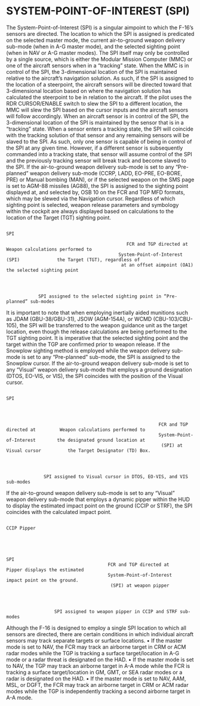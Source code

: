 
# SYSTEM-POINT-OF-INTEREST (SPI)

The System-Point-of-Interest (SPI) is a singular aimpoint to which the F-16’s sensors are directed. The location
to which the SPI is assigned is predicated on the selected master mode, the current air-to-ground weapon delivery
sub-mode (when in A-G master mode), and the selected sighting point (when in NAV or A-G master modes). The
SPI itself may only be controlled by a single source, which is either the Modular Mission Computer (MMC) or one
of the aircraft sensors when in a “tracking” state.
When the MMC is in control of the SPI, the 3-dimensional location of the SPI is maintained relative to the aircraft’s
navigation solution. As such, if the SPI is assigned to the location of a steerpoint, the aircraft sensors will be
directed toward that 3-dimensional location based on where the navigation solution has calculated the steerpoint
to be in relation to the aircraft. If the pilot uses the RDR CURSOR/ENABLE switch to slew the SPI to a different
location, the MMC will slew the SPI based on the cursor inputs and the aircraft sensors will follow accordingly.
When an aircraft sensor is in control of the SPI, the 3-dimensional location of the SPI is maintained by the sensor
that is in a “tracking” state. When a sensor enters a tracking state, the SPI will coincide with the tracking solution
of that sensor and any remaining sensors will be slaved to the SPI. As such, only one sensor is capable of being
in control of the SPI at any given time. However, if a different sensor is subsequently commanded into a tracking
state, that sensor will assume control of the SPI and the previously tracking sensor will break track and become
slaved to the SPI.
If the air-to-ground weapon delivery sub-mode is set to any “Pre-planned” weapon delivery sub-mode (CCRP,
LADD, EO-PRE, EO-BORE, PRE) or Manual bombing (MAN), or if the selected weapon on the SMS page is set to
AGM-88 missiles (AG88), the SPI is assigned to the sighting point displayed at, and selected by, OSB 10 on the
FCR and TGP MFD formats, which may be slewed via the Navigation cursor. Regardless of which sighting point
is selected, weapon release parameters and symbology within the cockpit are always displayed based on
calculations to the location of the Target (TGT) sighting point.




                                                                                        SPI

                                                 FCR and TGP directed at                 Weapon calculations performed to
                                              System-Point-of-Interest (SPI)              the Target (TGT), regardless of
                                               at an offset aimpoint (OA1)                  the selected sighting point




                SPI assigned to the selected sighting point in “Pre-planned” sub-modes

It is important to note that when employing inertially aided munitions such as JDAM (GBU-38/GBU-31), JSOW
(AGM-154A), or WCMD (CBU-103/CBU-105), the SPI will be transferred to the weapon guidance unit as the target
location, even though the release calculations are being performed to the TGT sighting point. It is imperative that
the selected sighting point and the target within the TGP are confirmed prior to weapon release.
If the Snowplow sighting method is employed while the weapon delivery sub-mode is set to any “Pre-planned”
sub-mode, the SPI is assigned to the Snowplow cursor.
If the air-to-ground weapon delivery sub-mode is set to any “Visual” weapon delivery sub-mode that employs a
ground designation (DTOS, EO-VIS, or VIS), the SPI coincides with the position of the Visual cursor.




                                                                                                    SPI




                                                             FCR and TGP directed at         Weapon calculations performed to
                                                             System-Point-of-Interest        the designated ground location at
                                                              (SPI) at Visual cursor          the Target Designator (TD) Box.




                  SPI assigned to Visual cursor in DTOS, EO-VIS, and VIS sub-modes

If the air-to-ground weapon delivery sub-mode is set to any “Visual” weapon delivery sub-mode that employs a
dynamic pipper within the HUD to display the estimated impact point on the ground (CCIP or STRF), the SPI
coincides with the calculated impact point.




                                                                               CCIP Pipper




                                                                                   SPI
                                          FCR and TGP directed at                                Pipper displays the estimated
                                          System-Point-of-Interest                                impact point on the ground.
                                           (SPI) at weapon pipper




                      SPI assigned to weapon pipper in CCIP and STRF sub-modes

Although the F-16 is designed to employ a single SPI location to which all sensors are directed, there are certain
conditions in which individual aircraft sensors may track separate targets or surface locations.
•    If the master mode is set to NAV, the FCR may track an airborne target in CRM or ACM radar modes while
     the TGP is tracking a surface target/location in A-G mode or a radar threat is designated on the HAD.
•    If the master mode is set to NAV, the TGP may track an airborne target in A-A mode while the FCR is
     tracking a surface target/location in GM, GMT, or SEA radar modes or a radar is designated on the HAD.
•    If the master mode is set to NAV, AAM, MSL, or DGFT, the FCR may track an airborne target in CRM or ACM
     radar modes while the TGP is independently tracking a second airborne target in A-A mode.
